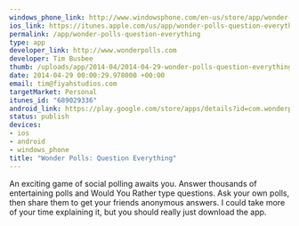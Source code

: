 ```yaml
--- 
windows_phone_link: http://www.windowsphone.com/en-us/store/app/wonder-polls-question-everything/8f096b05-e54b-41ad-9870-583cc408e6f7
ios_link: https://itunes.apple.com/us/app/wonder-polls-question-everything!/id689029336?mt=8
permalink: /app/wonder-polls-question-everything
type: app
developer_link: http://www.wonderpolls.com
developer: Tim Busbee
thumb: /uploads/app/2014-04/2014-04-29-wonder-polls-question-everything.png
date: 2014-04-29 00:00:29.978000 +00:00
email: tim@fiyahstudios.com
targetMarket: Personal
itunes_id: "689029336"
android_link: https://play.google.com/store/apps/details?id=com.wonderpolls.android
status: publish
devices: 
- ios
- android
- windows_phone
title: "Wonder Polls: Question Everything"
---
```


An exciting game of social polling awaits you. Answer thousands of entertaining polls and Would You Rather type questions. Ask your own polls, then share them to get your friends anonymous answers. I could take more of your time explaining it, but you should really just download the app.
